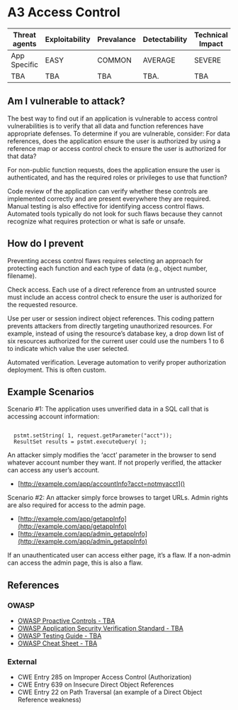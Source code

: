 # A3 Access Control

| Threat agents | Exploitability | Prevalance | Detectability | Technical Impact | Business Impacts |
| --- | --- | --- | --- | --- | --- |
| App Specific |  EASY | COMMON | AVERAGE | SEVERE | App Specific | 
| TBA | TBA | TBA | TBA. | TBA |

## Am I vulnerable to attack?

The best way to find out if an application is vulnerable to access control vulnerabilities is to verify that all data and function references have appropriate defenses. To determine if you are vulnerable, consider:
For data references, does the application ensure the user is authorized by using a reference map or access control check to ensure the user is authorized for that data?

For non-public function requests, does the application ensure the user is authenticated, and has the required roles or privileges to use that function?

Code review of the application can verify whether these controls are implemented correctly and are present everywhere they are required. Manual testing is also effective for identifying access control flaws. Automated tools typically do not look for such flaws because they cannot recognize what requires protection or what is safe or unsafe.

## How do I prevent

Preventing access control flaws requires selecting an approach for protecting each function and each type of data (e.g., object number, filename).

Check access. Each use of a direct reference from an untrusted source must include an access control check to ensure the user is authorized for the requested resource.

Use per user or session indirect object references. This coding pattern prevents attackers from directly targeting unauthorized resources. For example, instead of using the resource’s database key, a drop down list of six resources authorized for the current user could use the numbers 1 to 6 to indicate which value the user selected. 

Automated verification. Leverage automation to verify proper authorization deployment. This is often custom.

## Example Scenarios

Scenario #1: The application uses unverified data in a SQL call that is accessing account information:

<code>
  pstmt.setString( 1, request.getParameter("acct"));
  ResultSet results = pstmt.executeQuery( );
</code>

An attacker simply modifies the ‘acct’ parameter in the browser to send whatever account number they want. If not properly verified, the attacker can access any user’s account.

* [http://example.com/app/accountInfo?acct=notmyacct]()

Scenario #2: An attacker simply force browses to target URLs. Admin rights are also required for access to the admin page.

* [http://example.com/app/getappInfo](http://example.com/app/getappInfo)  
* [http://example.com/app/admin_getappInfo](http://example.com/app/admin_getappInfo)

If an unauthenticated user can access either page, it’s a flaw. If a non-admin can access the admin page, this is also a flaw.

## References

### OWASP

* [OWASP Proactive Controls - TBA]()
* [OWASP Application Security Verification Standard - TBA]()
* [OWASP Testing Guide - TBA]()
* [OWASP Cheat Sheet - TBA]()

### External

* CWE Entry 285 on Improper Access Control (Authorization)
* CWE Entry 639 on Insecure Direct Object References
* CWE Entry 22 on Path Traversal (an example of a Direct Object Reference weakness)
